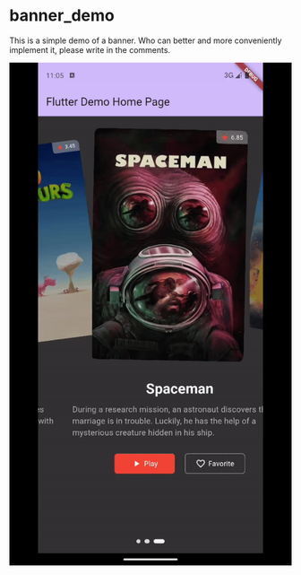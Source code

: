 # banner_demo

This is a simple demo of a banner. Who can better and more conveniently implement it, please write
in the comments.

![image](https://github.com/zhuangzong/banner_demo/blob/main/show.gif)
